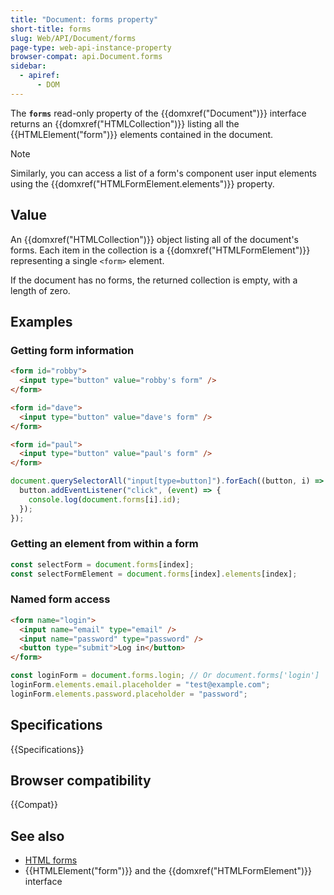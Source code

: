 ```yaml
---
title: "Document: forms property"
short-title: forms
slug: Web/API/Document/forms
page-type: web-api-instance-property
browser-compat: api.Document.forms
sidebar:
  - apiref:
      - DOM
---
```


The **`forms`** read-only property of
the {{domxref("Document")}} interface returns an {{domxref("HTMLCollection")}} listing
all the {{HTMLElement("form")}} elements contained in the document.

> [!NOTE]
> Similarly, you can access a list of a form's component user
> input elements using the {{domxref("HTMLFormElement.elements")}} property.

## Value

An {{domxref("HTMLCollection")}} object listing all of the document's forms. Each item
in the collection is a {{domxref("HTMLFormElement")}} representing a single
`<form>` element.

If the document has no forms, the returned collection is empty, with a length of zero.

## Examples

### Getting form information

```html
<form id="robby">
  <input type="button" value="robby's form" />
</form>

<form id="dave">
  <input type="button" value="dave's form" />
</form>

<form id="paul">
  <input type="button" value="paul's form" />
</form>
```

```js
document.querySelectorAll("input[type=button]").forEach((button, i) => {
  button.addEventListener("click", (event) => {
    console.log(document.forms[i].id);
  });
});
```

### Getting an element from within a form

```js
const selectForm = document.forms[index];
const selectFormElement = document.forms[index].elements[index];
```

### Named form access

```html
<form name="login">
  <input name="email" type="email" />
  <input name="password" type="password" />
  <button type="submit">Log in</button>
</form>
```

```js
const loginForm = document.forms.login; // Or document.forms['login']
loginForm.elements.email.placeholder = "test@example.com";
loginForm.elements.password.placeholder = "password";
```

## Specifications

{{Specifications}}

## Browser compatibility

{{Compat}}

## See also

- [HTML forms](/en-US/docs/Learn_web_development/Extensions/Forms)
- {{HTMLElement("form")}} and the {{domxref("HTMLFormElement")}} interface
